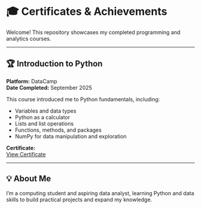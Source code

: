 # 🎓 Certificates & Achievements

Welcome! This repository showcases my completed programming and analytics courses.

---

## 🏆 Introduction to Python
**Platform:** DataCamp  
**Date Completed:** September 2025  

This course introduced me to Python fundamentals, including:  
- Variables and data types  
- Python as a calculator  
- Lists and list operations  
- Functions, methods, and packages  
- NumPy for data manipulation and exploration

**Certificate:**  
[View Certificate](Python_Intro_Certificate.pdf)

---

## 💡 About Me
I’m a computing student and aspiring data analyst, learning Python and data skills to build practical projects and expand my knowledge.
